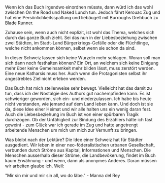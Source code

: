 Wenn ich das Buch irgendwo einordnen müsste, dann würd ich das wohl zwischen On the Road und Naked Lunch tun. Jedoch fährt Kerouac Zug und hat eine Persönlichkeitsspaltung und liebäugelt mit Burroughs Drehbuch zu Blade Runner.

Zuhause sein, wenn auch nicht explizit, ist wohl das Thema, welches sich durch das ganze Buch zieht. Sei das nun in der Liebesbeziehung zwischen zwei Städten, im Stadt-Land Bürgerkriegs-Gefälle oder die Flüchtlinge, welche nicht ankommen können, selbst wenn sie schon da sind.

In dieser Schweiz lassen sich keine Wurzeln mehr schlagen. Woran soll man sich dann noch festhalten können? Ein Ort, an welchem sich keine Einigung mehr über keine Gemeinsamkeit mehr bilden lässt, muss zerstört werden. Eine neue Katharsis muss her. Auch wenn die Protagonisten selbst ihr angestrebtes Ziel nicht erleben werden.

Das Buch hat mich stellenweise sehr bewegt. Vielleicht hat das damit zu tun, dass ich der Nostalgie des Authors gut nachempfinden kann. Es ist schwieriger geworden, sich ein- und niederzulassen. Ich habe bis heute nicht verstanden, wie jemand auf dem Land leben kann. Und doch ist sie da, diese Idee einer Heimat und wir alle halten uns ein wenig daran fest. Auch die Liebesbeziehung im Buch ist von einer spürbaren Tragik durchzogen. Ob der Unfähigkeit zur Bindung des Erzählers hätte ich fast geweint - zum Glück war ich gerade im Zug und hatte angetrengt arbeitende Menschen um mich um mich zur Vernunft zu bringen.

Was bleibt nach der Lektüre? Die Idee einer Schweiz hat für Städter ausgedient. Wir leben in einer neo-föderalistischen urbanen Gesellschaft, verbunden durch Ströme aus Kapital, Informationen und Menschen. Die Menschen ausserhalb dieser Ströme, die Landbevökerung, findet im Buch kaum Erwähnung - und wenn, dann als anonymes Anderes. Daran müssen wir arbeiten glaube ich. Weil:

"Mir sin mir und mir sin all, wo do läbe." - Manna del Rey
